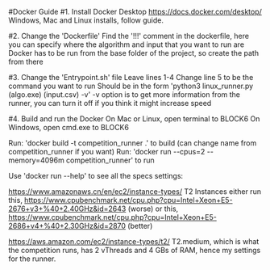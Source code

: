 #Docker Guide
#1. Install Docker Desktop
https://docs.docker.com/desktop/
Windows, Mac and Linux installs, follow guide.

#2. Change the 'Dockerfile'
Find the '!!!' comment in the dockerfile, here you can specify where the algorithm and input that you want to run are
Docker has to be run from the base folder of the project, so create the path from there

#3. Change the 'Entrypoint.sh' file
Leave lines 1-4
Change line 5 to be the command you want to run
Should be in the form
'python3 linux_runner.py (algo.exe) (input.csv) -v'
-v option is to get more information from the runner, you can turn it off if you think it might increase speed

#4. Build and run the Docker
On Mac or Linux, open terminal to BLOCK6
On Windows, open cmd.exe to BLOCK6

Run: 'docker build -t competition_runner .' to build (can change name from competition_runner if you want)
Run: 'docker run --cpus=2 --memory=4096m competition_runner' to run

Use 'docker run --help' to see all the specs settings:

https://www.amazonaws.cn/en/ec2/instance-types/ 
T2 Instances either run this, https://www.cpubenchmark.net/cpu.php?cpu=Intel+Xeon+E5-2676+v3+%40+2.40GHz&id=2643 (worse) 
or this, https://www.cpubenchmark.net/cpu.php?cpu=Intel+Xeon+E5-2686+v4+%40+2.30GHz&id=2870 (better)

https://aws.amazon.com/ec2/instance-types/t2/
T2.medium, which is what the competition runs, has 2 vThreads and 4 GBs of RAM, hence my settings for the runner.
